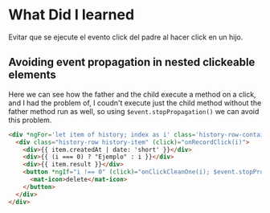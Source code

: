# What Did I learned

Evitar que se ejecute el evento click del padre al hacer click en un hijo.

## Avoiding event propagation in nested clickeable elements

Here we can see how the father and the child execute a method on a click,
and I had the problem of, I coudn't execute just the child method without
the father method run as well, so using `$event.stopPropagation()` we can
avoid this problem.

```html
<div *ngFor='let item of history; index as i' class='history-row-container'>
  <div class="history-row history-item" (click)="onRecordClick(i)">
    <div>{{ item.createdAt | date: 'short' }}</div>
    <div>{{ (i === 0) ? "Ejemplo" : i }}</div>
    <div>{{ item.result }}</div>
    <button *ngIf="i !== 0" (click)="onClickCleanOne(i); $event.stopPropagation()">
      <mat-icon>delete</mat-icon>
    </button>
  </div>
</div>
```

